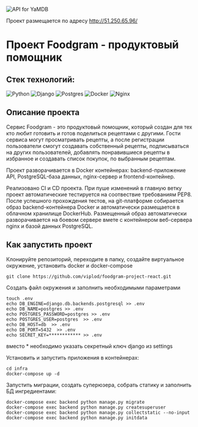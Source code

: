 ![API for YaMDB](https://github.com/viplod/foodgram-project-react/actions/workflows/foodgram_workflow.yml/badge.svg?branch=master)

Проект размещается по адресу http://51.250.65.96/

# Проект Foodgram - продуктовый помощник

## Cтек технологий:

![Python](https://img.shields.io/badge/python-3670A0?style=for-the-badge&logo=python&logoColor=ffdd54)
![Django](https://img.shields.io/badge/django-%23092E20.svg?style=for-the-badge&logo=django&logoColor=white)
![Postgres](https://img.shields.io/badge/postgres-%23316192.svg?style=for-the-badge&logo=postgresql&logoColor=white)
![Docker](https://img.shields.io/badge/docker-%230db7ed.svg?style=for-the-badge&logo=docker&logoColor=white)
![Nginx](https://img.shields.io/badge/nginx-%23009639.svg?style=for-the-badge&logo=nginx&logoColor=white)

## Описание проекта
Сервис Foodgram - это продуктовый помощник, который создан для тех кто любит готовить и готов поделиться рецептами с другими. Гости сервиса могут просматривать рецепты, а после регистрации пользователи смогут создавать собственный рецепты, подписываться на других пользователей, добавлять понравившиеся рецепты в избранное и создавать список покупок, по выбранным рецептам.

Проект разворачивается в Docker контейнерах: backend-приложение API, PostgreSQL-база данных, nginx-сервер и frontend-контейнер.

Реализовано CI и CD проекта. При пуше изменений в главную ветку проект автоматические тестируется на соотвествие требованиям PEP8. После успешного прохождения тестов, на git-платформе собирается образ backend-контейнера Docker и автоматически размещается в облачном хранилище DockerHub. Размещенный образ автоматически разворачивается на боевом сервере вмете с контейнером веб-сервера nginx и базой данных PostgreSQL.

## Как запустить проект

Клонируйте репозиторий, переходите в папку, создайте виртуальное окружение, установить docker и docker-compose
```
git clone https://github.com/viplod/foodgram-project-react.git
```

Создать файл окружения и заполнить необходимыми параметрами

```
touch .env
echo DB_ENGINE=django.db.backends.postgresql >> .env
echo DB_NAME=postgres >> .env
echo POSTGRES_PASSWORD=postgres >> .env
echo POSTGRES_USER=postgres  >> .env
echo DB_HOST=db  >> .env
echo DB_PORT=5432  >> .env
echo SECRET_KEY=************ >> .env
```
вместо * необходимо указать секретный ключ django из settings

Установить и запустить приложения в контейнерах:
```
cd infra
docker-compose up -d
```

Запустить миграции, создать суперюзера, собрать статику и заполнить БД ингредиентами:
```
docker-compose exec backend python manage.py migrate
docker-compose exec backend python manage.py createsuperuser
docker-compose exec backend python manage.py collectstatic --no-input 
docker-compose exec backend python manage.py initdata
```
